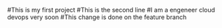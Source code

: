 #This is my first project
#This is the second line
#I am a engeneer cloud devops very soon
#This change is done on the feature branch